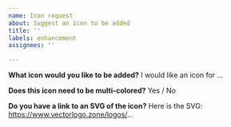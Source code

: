 ```yaml
---
name: Icon request
about: Suggest an icon to be added
title: ''
labels: enhancement
assignees: ''

---
```


**What icon would you like to be added?**
I would like an icon for ...

**Does this icon need to be multi-colored?**
Yes / No

**Do you have a link to an SVG of the icon?**
Here is the SVG:  https://www.vectorlogo.zone/logos/...
